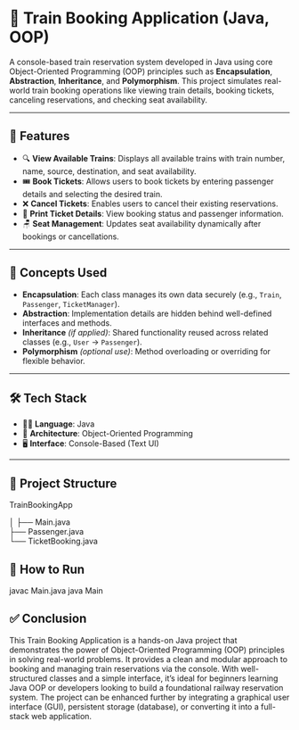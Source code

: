 # 🚆 Train Booking Application (Java, OOP)

A console-based train reservation system developed in Java using core Object-Oriented Programming (OOP) principles such as **Encapsulation**, **Abstraction**, **Inheritance**, and **Polymorphism**. This project simulates real-world train booking operations like viewing train details, booking tickets, canceling reservations, and checking seat availability.

---

## 🧩 Features

- 🔍 **View Available Trains**: Displays all available trains with train number, name, source, destination, and seat availability.
- 🎟️ **Book Tickets**: Allows users to book tickets by entering passenger details and selecting the desired train.
- ❌ **Cancel Tickets**: Enables users to cancel their existing reservations.
- 📄 **Print Ticket Details**: View booking status and passenger information.
- 🪑 **Seat Management**: Updates seat availability dynamically after bookings or cancellations.

---

## 🧠 Concepts Used

- **Encapsulation**: Each class manages its own data securely (e.g., `Train`, `Passenger`, `TicketManager`).
- **Abstraction**: Implementation details are hidden behind well-defined interfaces and methods.
- **Inheritance** *(if applied)*: Shared functionality reused across related classes (e.g., `User` → `Passenger`).
- **Polymorphism** *(optional use)*: Method overloading or overriding for flexible behavior.

---

## 🛠️ Tech Stack

- 👨‍💻 **Language**: Java  
- 🧱 **Architecture**: Object-Oriented Programming  
- 🖥️ **Interface**: Console-Based (Text UI)

---

## 📂 Project Structure

TrainBookingApp

│
├── Main.java                            
├── Passenger.java                    
└── TicketBooking.java 

## 🧪 How to Run

javac Main.java
java Main

## ✅ Conclusion

This Train Booking Application is a hands-on Java project that demonstrates the power of Object-Oriented Programming (OOP) principles in solving real-world problems. It provides a clean and modular approach to booking and managing train reservations via the console. With well-structured classes and a simple interface, it’s ideal for beginners learning Java OOP or developers looking to build a foundational railway reservation system. The project can be enhanced further by integrating a graphical user interface (GUI), persistent storage (database), or converting it into a full-stack web application.

